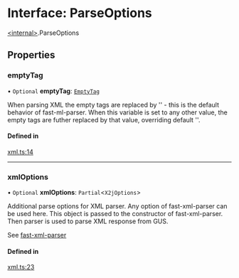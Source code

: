 # Interface: ParseOptions

[\<internal\>](../modules/internal_.md).ParseOptions

## Properties

### emptyTag

• `Optional` **emptyTag**: [`EmptyTag`](../modules/internal_.md#emptytag)

When parsing XML the empty tags are replaced by '' - this is the default
behavior of fast-ml-parser. When this variable is set to any other value,
the empty tags are futher replaced by that value, overriding default ''.

#### Defined in

[xml.ts:14](https://github.com/pawel-id/bir1/blob/5ed6031/src/xml.ts#L14)

___

### xmlOptions

• `Optional` **xmlOptions**: `Partial`\<`X2jOptions`\>

Additional parse options for XML parser. Any option of fast-xml-parser
can be used here. This object is passed to the constructor of
fast-xml-parser. Then parser is used to parse XML response from GUS.

See [fast-xml-parser](https://github.com/NaturalIntelligence/fast-xml-parser/blob/HEAD/docs/v4/2.XMLparseOptions.md)

#### Defined in

[xml.ts:23](https://github.com/pawel-id/bir1/blob/5ed6031/src/xml.ts#L23)
